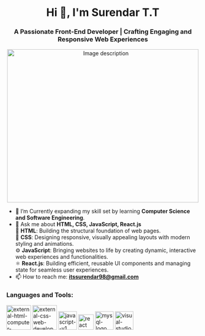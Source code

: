 <h1 align="center">Hi 👋, I'm Surendar T.T</h1>
<h3 align="center">A Passionate Front-End Developer | Crafting Engaging and Responsive Web Experiences</h3>
<p align="center">
  <img src="https://github.com/user-attachments/assets/88bf8acc-e8a1-4fe9-8612-f63fd548f509" alt="Image description" width="500" height="400"/>
</p>

- 🌱 I’m Currently expanding my skill set by learning **Computer Science and Software Engineering**.
- 💬 Ask me about **HTML, CSS, JavaScript, React.js**<br>
🎨 **HTML**: Building the structural foundation of web pages.<br>
🎨 **CSS**: Designing responsive, visually appealing layouts with modern styling and animations.<br>
⚙️ **JavaScript**: Bringing websites to life by creating dynamic, interactive web experiences and functionalities.<br>
⚛️ **React.js**: Building efficient, reusable UI components and managing state for seamless user experiences.<br>
-  📫 How to reach me: **itssurendar98@gmail.com**

<h3 align="left">Languages and Tools:</h3>
<img width="64" height="64" src="https://img.icons8.com/external-flaticons-lineal-color-flat-icons/64/external-html-computer-science-flaticons-lineal-color-flat-icons.png" alt="external-html-computer-science-flaticons-lineal-color-flat-icons"/>
<img width="64" height="64" src="https://img.icons8.com/external-flaticons-flat-flat-icons/64/external-css-web-development-flaticons-flat-flat-icons.png" alt="external-css-web-development-flaticons-flat-flat-icons"/>
<img width="48" height="48" src="https://img.icons8.com/color/48/javascript--v1.png" alt="javascript--v1"/>
<img width="40" height="40" src="https://img.icons8.com/office/40/react.png" alt="react"/>
<img width="48" height="48" src="https://img.icons8.com/color/48/mysql-logo.png" alt="mysql-logo"/>
<img width="48" height="48" src="https://img.icons8.com/color/48/visual-studio-code-2019.png" alt="visual-studio-code-2019"/>
